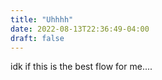 ```yaml
---
title: "Uhhhh"
date: 2022-08-13T22:36:49-04:00
draft: false
---
```


idk if this is the best flow for me....